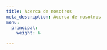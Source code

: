 ```yaml
---
title: Acerca de nosotros
meta_description: Acerca de nosotros
menu:
  principal:
    weight: 6

---
```

